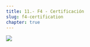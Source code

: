 ```yaml
---
title: 11.- F4 - Certificación
slug: f4-certification
chapter: true
---
```


![](/images/qap/11.png)
